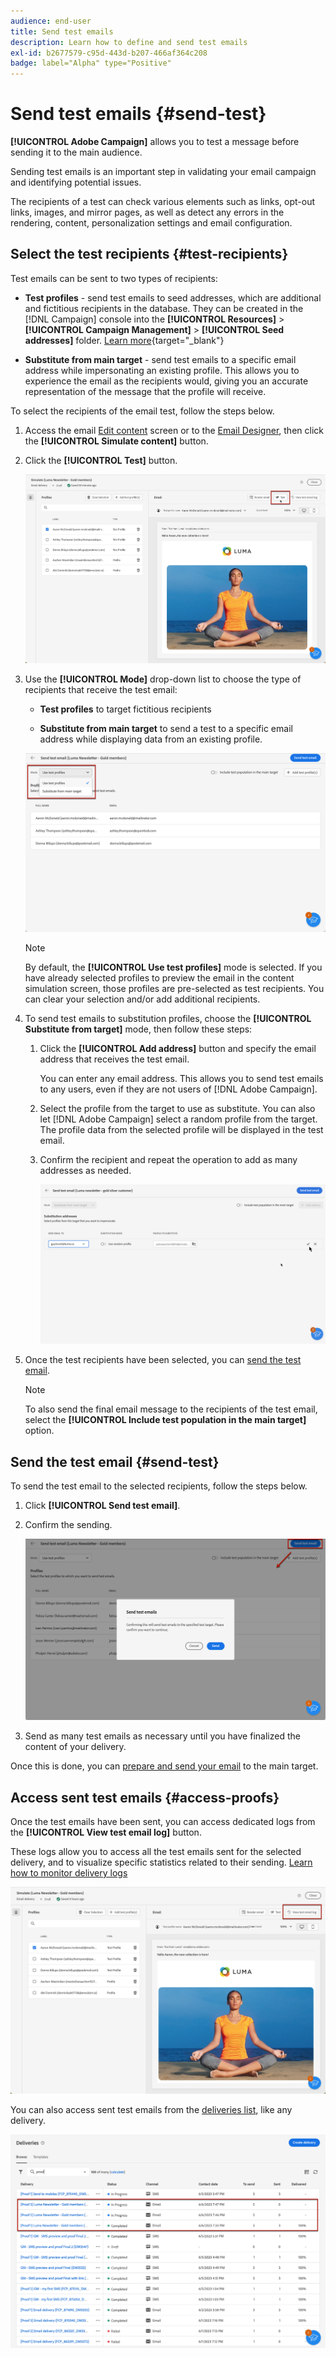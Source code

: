 ```yaml
---
audience: end-user
title: Send test emails
description: Learn how to define and send test emails
exl-id: b2677579-c95d-443d-b207-466af364c208
badge: label="Alpha" type="Positive"
---
```

# Send test emails {#send-test}

**[!UICONTROL Adobe Campaign]** allows you to test a message before sending it to the main audience.

Sending test emails is an important step in validating your email campaign and identifying potential issues.

The recipients of a test can check various elements such as links, opt-out links, images, and mirror pages, as well as detect any errors in the rendering, content, personalization settings and email configuration.

## Select the test recipients {#test-recipients}

Test emails can be sent to two types of recipients: 

* **Test profiles** - send test emails to seed addresses, which are additional and fictitious recipients in the database. They can be created in the [!DNL Campaign] console into the **[!UICONTROL Resources]** > **[!UICONTROL Campaign Management]** > **[!UICONTROL Seed addresses]** folder. [Learn more](https://experienceleague.adobe.com/docs/campaign-classic/using/sending-messages/using-seed-addresses/creating-seed-addresses.html){target="_blank"}
    
* **Substitute from main target** - send test emails to a specific email address while impersonating an existing profile. This allows you to experience the email as the recipients would, giving you an accurate representation of the message that the profile will receive.

To select the recipients of the email test, follow the steps below.

1. Access the email [Edit content](../content/edit-content.md) screen or to the [Email Designer](../content/get-started-email-designer.md), then click the **[!UICONTROL Simulate content]** button.

1. Click the **[!UICONTROL Test]** button.

    ![](assets/simulate-test-button.png)

1. Use the **[!UICONTROL Mode]** drop-down list to choose the type of recipients that receive the test email:

    * **Test profiles** to target fictitious recipients
    
    * **Substitute from main target** to send a test to a specific email address while displaying data from an existing profile.

    ![](assets/simulate-profile-mode.png)

    >[!NOTE]
    >
    >By default, the **[!UICONTROL Use test profiles]** mode is selected. If you have already selected profiles to preview the email in the content simulation screen, those profiles are pre-selected as test recipients. You can clear your selection and/or add additional recipients.

1. To send test emails to substitution profiles, choose the **[!UICONTROL Substitute from target]** mode, then follow these steps:

    1. Click the **[!UICONTROL Add address]** button and specify the email address that receives the test email.

        You can enter any email address. This allows you to send test emails to any users, even if they are not users of [!DNL Adobe Campaign].

    1. Select the profile from the target to use as substitute. You can also let [!DNL Adobe Campaign] select a random profile from the target. The profile data from the selected profile will be displayed in the test email.

    1. Confirm the recipient and repeat the operation to add as many addresses as needed.

        ![](assets/simulate-profile-substitute.png)

1. Once the test recipients have been selected, you can [send the test email](#send-test).

    >[!NOTE]
    >
    >To also send the final email message to the recipients of the test email, select the **[!UICONTROL Include test population in the main target]** option.

## Send the test email {#send-test}

To send the test email to the selected recipients, follow the steps below.

1. Click **[!UICONTROL Send test email]**.

1. Confirm the sending.

    ![](assets/simulate-send-test.png)

1. Send as many test emails as necessary until you have finalized the content of your delivery.

Once this is done, you can [prepare and send your email](../monitor/prepare-send.md) to the main target.

## Access sent test emails {#access-proofs}

Once the test emails have been sent, you can access dedicated logs from the **[!UICONTROL View test email log]** button.

These logs allow you to access all the test emails sent for the selected delivery, and to visualize specific statistics related to their sending. [Learn how to monitor delivery logs](../monitor/delivery-logs.md)

![](assets/simulate-test-log.png)

You can also access sent test emails from the [deliveries list](../msg/gs-messages.md), like any delivery.

![](assets/simulate-deliveries-list.png)
